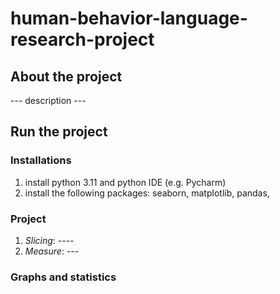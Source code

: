 # human-behavior-language-research-project
## About the project
--- description ---


## Run the project
### Installations
1. install python 3.11 and python IDE (e.g. Pycharm)
2. install the following packages: seaborn, matplotlib, pandas, 

### Project
1. *Slicing*: ----
2. *Measure*: ---

### Graphs and statistics